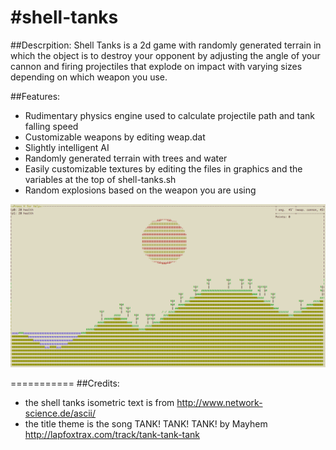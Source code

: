#shell-tanks
===========

##Descrpition:
Shell Tanks is a 2d game with randomly generated terrain in which the object is to destroy your opponent by adjusting  the angle of your cannon and firing projectiles that explode on impact with varying sizes depending on which weapon you use.

##Features:
* Rudimentary physics engine used to calculate projectile path and tank falling speed
* Customizable weapons by editing weap.dat
* Slightly intelligent AI
* Randomly generated terrain with trees and water
* Easily customizable textures by editing the files in graphics and the variables at the top of shell-tanks.sh
* Random explosions based on the weapon you are using

![Random Terrain Example](/img/terrain.png?raw=true "Random Terrain Example")

===========
##Credits:
* the shell tanks isometric text is from http://www.network-science.de/ascii/
* the title theme is the song TANK! TANK! TANK! by Mayhem http://lapfoxtrax.com/track/tank-tank-tank
